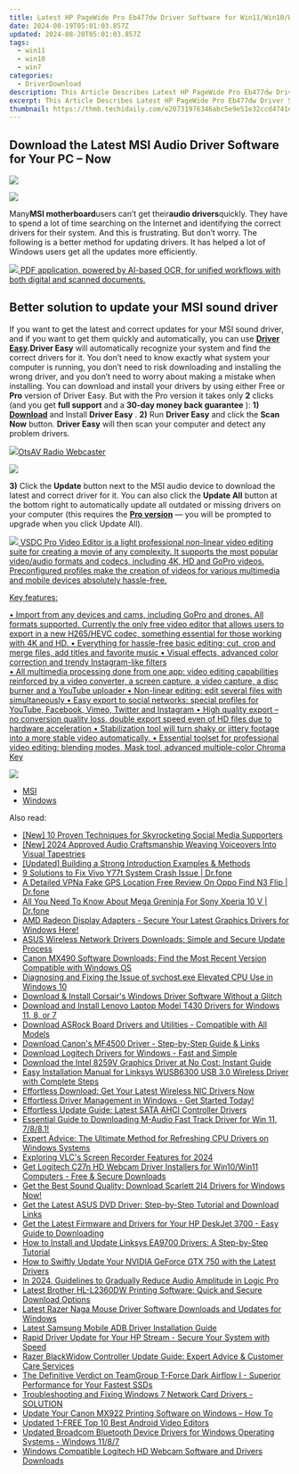 ```yaml
---
title: Latest HP PageWide Pro Eb477dw Driver Software for Win11/Win10/Win8 Platforms – Safe to Download Now
date: 2024-08-19T05:01:03.857Z
updated: 2024-08-20T05:01:03.857Z
tags:
  - win11
  - win10
  - win7
categories:
  - DriverDownload
description: This Article Describes Latest HP PageWide Pro Eb477dw Driver Software for Win11/Win10/Win8 Platforms – Safe to Download Now
excerpt: This Article Describes Latest HP PageWide Pro Eb477dw Driver Software for Win11/Win10/Win8 Platforms – Safe to Download Now
thumbnail: https://thmb.techidaily.com/e20731976346abc5e9e51e32ccd4741e92a00f139a0758d467d321b1a71642cd.jpg
---
```


## Download the Latest MSI Audio Driver Software for Your PC – Now

<!-- affiliate ads begin -->
<a href="https://shop.copernic.com/order/checkout.php?PRODS=41033095&QTY=1&AFFILIATE=108875&CART=1"><img src="https://secure.2checkout.com/images/merchant/8d30aa96e72440759f74bd2306c1fa3d/Copernic-2023-Affiliate-728x90-Advanced-3YR.png" border="0"></a>
<!-- affiliate ads end -->
![](https://images.drivereasy.com/wp-content/uploads/2018/03/img_5ab072e9a1a0d.png)

Many**MSI motherboard**users can’t get their**audio drivers**quickly. They have to spend a lot of time searching on the Internet and identifying the correct drivers for their system. And this is frustrating.  But don’t worry. The following is a better method for updating drivers. It has helped a lot of Windows users get all the updates more efficiently.

<!-- affiliate ads begin -->
<a href="https://checkout.abbyy.com/order/checkout.php?PRODS=39254549&QTY=1&AFFILIATE=108875&CART=1"> <img src="https://secure.avangate.com/images/merchant/0e5fb5c76fca16adbee503c9aff393cd/products/8_FR-Badges-NEW-FR-Standard-16-WIN-200.png" border="0"> PDF application, powered by AI-based OCR, for unified workflows with both digital and scanned documents. </a>
<!-- affiliate ads end -->
## Better solution to update your MSI sound driver

If you want to get the latest and correct updates for your MSI sound driver, and if you want to get them quickly and automatically, you can use [**Driver Easy**](https://tools.techidaily.com/drivereasy/download/).**Driver Easy**  will automatically recognize your system and find the correct drivers for it. You don’t need to know exactly what system your computer is running, you don’t need to risk downloading and installing the wrong driver, and you don’t need to worry about making a mistake when installing.  You can download and install your drivers by using either Free or **Pro**  version of Driver Easy. But with the Pro version it takes only **2**  clicks (and you get **full support** and a **30-day money back guarantee** ): **1)** [**Download**](https://tools.techidaily.com/drivereasy/download/) and Install **Driver Easy** . **2)** Run **Driver Easy** and click the **Scan Now** button. **Driver Easy**  will then scan your computer and detect any problem drivers.

<!-- affiliate ads begin -->
<a href="https://otszone.ots7.com/order/checkout.php?PRODS=4713322&QTY=1&AFFILIATE=108875&CART=1"><img src="https://green.ots7.com/screenshots/OtsAV/OtsAVRadio1.90-300x188.jpg" border="0">OtsAV Radio Webcaster</a>
<!-- affiliate ads end -->
![](https://images.drivereasy.com/wp-content/uploads/2018/03/img_5ab087c32bde8.png)

**3)**  Click the **Update**  button next to the MSI audio device to download the latest and correct driver for it. You can also click the **Update All**  button at the bottom right to automatically update all outdated or missing drivers on your computer (this requires the **[Pro version](https://tools.techidaily.com/drivereasy/download/)**  — you will be prompted to upgrade when you click Update All).

<!-- affiliate ads begin -->
<a href="https://secure.2checkout.com/order/checkout.php?PRODS=4693127&QTY=1&AFFILIATE=108875&CART=1"><img src="https://www.videosoftdev.com/images/video_editor/screenshots/1.jpg" border="0">
VSDC Pro Video Editor is a light professional non-linear video editing suite for creating a movie of any complexity. It supports the most popular video/audio formats and codecs, including 4K, HD and GoPro videos. Preconfigured profiles make the creation of videos for various multimedia and mobile devices absolutely hassle-free.

Key features:

•	Import from any devices and cams, including GoPro and drones. All formats supported. Сurrently the only free video editor that allows users to export in a new H265/HEVC codec, something essential for those working with 4K and HD.
•	Everything for hassle-free basic editing: cut, crop and merge files, add titles and favorite music
•	Visual effects, advanced color correction and trendy Instagram-like filters   
•	All multimedia processing done from one app: video editing capabilities reinforced by  a video converter, a screen capture, a video capture, a disc burner and a YouTube uploader
•	Non-linear editing: edit several files with simultaneously 
•	Easy export to social networks: special profiles for YouTube, Facebook, Vimeo, Twitter and Instagram
•	High quality export – no conversion quality loss, double export speed even of HD files due to hardware acceleration
•	Stabilization tool will turn shaky or jittery footage into a more stable video automatically. 
•	Essential toolset for professional video editing: blending modes, Mask tool, advanced multiple-color Chroma Key  
</a>
<!-- affiliate ads end -->
![](https://images.drivereasy.com/wp-content/uploads/2018/03/img_5ab088d650f20.jpg)

* [MSI](https://tools.techidaily.com/drivereasy/download/)
* [Windows](https://tools.techidaily.com/drivereasy/download/)

<ins class="adsbygoogle"
     style="display:block"
     data-ad-format="autorelaxed"
     data-ad-client="ca-pub-7571918770474297"
     data-ad-slot="1223367746"></ins>



<ins class="adsbygoogle"
     style="display:block"
     data-ad-client="ca-pub-7571918770474297"
     data-ad-slot="8358498916"
     data-ad-format="auto"
     data-full-width-responsive="true"></ins>

<span class="atpl-alsoreadstyle">Also read:</span>
<div><ul>
<li><a href="https://facebook-video-content.techidaily.com/new-10-proven-techniques-for-skyrocketing-social-media-supporters/"><u>[New] 10 Proven Techniques for Skyrocketing Social Media Supporters</u></a></li>
<li><a href="https://fox-boxes.techidaily.com/new-2024-approved-audio-craftsmanship-weaving-voiceovers-into-visual-tapestries/"><u>[New] 2024 Approved  Audio Craftsmanship  Weaving Voiceovers Into Visual Tapestries</u></a></li>
<li><a href="https://extra-information.techidaily.com/updated-building-a-strong-introduction-examples-and-methods/"><u>[Updated] Building a Strong Introduction  Examples & Methods</u></a></li>
<li><a href="https://howto.techidaily.com/9-solutions-to-fix-vivo-y77t-system-crash-issue-drfone-by-drfone-fix-android-problems-fix-android-problems/"><u>9 Solutions to Fix Vivo Y77t System Crash Issue | Dr.fone</u></a></li>
<li><a href="https://location-fake.techidaily.com/a-detailed-vpna-fake-gps-location-free-review-on-oppo-find-n3-flip-drfone-by-drfone-virtual-android/"><u>A Detailed VPNa Fake GPS Location Free Review On Oppo Find N3 Flip | Dr.fone</u></a></li>
<li><a href="https://android-pokemon-go.techidaily.com/all-you-need-to-know-about-mega-greninja-for-sony-xperia-10-v-drfone-by-drfone-virtual-android/"><u>All You Need To Know About Mega Greninja For Sony Xperia 10 V | Dr.fone</u></a></li>
<li><a href="https://hardware-updates.techidaily.com/amd-radeon-display-adapters-secure-your-latest-graphics-drivers-for-windows-here/"><u>AMD Radeon Display Adapters - Secure Your Latest Graphics Drivers for Windows Here!</u></a></li>
<li><a href="https://hardware-updates.techidaily.com/asus-wireless-network-drivers-downloads-simple-and-secure-update-process/"><u>ASUS Wireless Network Drivers Downloads: Simple and Secure Update Process</u></a></li>
<li><a href="https://hardware-updates.techidaily.com/canon-mx490-software-downloads-find-the-most-recent-version-compatible-with-windows-os/"><u>Canon MX490 Software Downloads: Find the Most Recent Version Compatible with Windows OS</u></a></li>
<li><a href="https://common-error.techidaily.com/diagnosing-and-fixing-the-issue-of-svchostexe-elevated-cpu-use-in-windows-10/"><u>Diagnosing and Fixing the Issue of svchost.exe Elevated CPU Use in Windows 10</u></a></li>
<li><a href="https://hardware-updates.techidaily.com/download-and-install-corsairs-windows-driver-software-without-a-glitch/"><u>Download & Install Corsair's Windows Driver Software Without a Glitch</u></a></li>
<li><a href="https://hardware-updates.techidaily.com/download-and-install-lenovo-laptop-model-t430-drivers-for-windows-11-8-or-7/"><u>Download and Install Lenovo Laptop Model T430 Drivers for Windows 11, 8, or 7</u></a></li>
<li><a href="https://hardware-updates.techidaily.com/download-asrock-board-drivers-and-utilities-compatible-with-all-models/"><u>Download ASRock Board Drivers and Utilities - Compatible with All Models</u></a></li>
<li><a href="https://hardware-updates.techidaily.com/download-canons-mf4500-driver-step-by-step-guide-and-links/"><u>Download Canon's MF4500 Driver - Step-by-Step Guide & Links</u></a></li>
<li><a href="https://hardware-updates.techidaily.com/download-logitech-drivers-for-windows-fast-and-simple/"><u>Download Logitech Drivers for Windows - Fast and Simple</u></a></li>
<li><a href="https://hardware-updates.techidaily.com/download-the-intel-8259v-graphics-driver-at-no-cost-instant-guide/"><u>Download the Intel 8259V Graphics Driver at No Cost: Instant Guide</u></a></li>
<li><a href="https://hardware-updates.techidaily.com/easy-installation-manual-for-linksys-wusb6300-usb-30-wireless-driver-with-complete-steps/"><u>Easy Installation Manual for Linksys WUSB6300 USB 3.0 Wireless Driver with Complete Steps</u></a></li>
<li><a href="https://hardware-updates.techidaily.com/effortless-download-get-your-latest-wireless-nic-drivers-now/"><u>Effortless Download: Get Your Latest Wireless NIC Drivers Now</u></a></li>
<li><a href="https://hardware-updates.techidaily.com/1722977364231-effortless-driver-management-in-windows-get-started-today/"><u>Effortless Driver Management in Windows - Get Started Today!</u></a></li>
<li><a href="https://hardware-updates.techidaily.com/effortless-update-guide-latest-sata-ahci-controller-drivers/"><u>Effortless Update Guide: Latest SATA AHCI Controller Drivers</u></a></li>
<li><a href="https://hardware-updates.techidaily.com/essential-guide-to-downloading-m-audio-fast-track-driver-for-win-11-7881/"><u>Essential Guide to Downloading M-Audio Fast Track Driver for Win 11, 7/8/8.1!</u></a></li>
<li><a href="https://hardware-updates.techidaily.com/expert-advice-the-ultimate-method-for-refreshing-cpu-drivers-on-windows-systems/"><u>Expert Advice: The Ultimate Method for Refreshing CPU Drivers on Windows Systems</u></a></li>
<li><a href="https://screen-recording.techidaily.com/exploring-vlcs-screen-recorder-features-for-2024/"><u>Exploring VLC's Screen Recorder Features for 2024</u></a></li>
<li><a href="https://hardware-updates.techidaily.com/get-logitech-c27n-hd-webcam-driver-installers-for-win10win11-computers-free-and-secure-downloads/"><u>Get Logitech C27n HD Webcam Driver Installers for Win10/Win11 Computers - Free & Secure Downloads</u></a></li>
<li><a href="https://hardware-updates.techidaily.com/1722971437872-get-the-best-sound-quality-download-scarlett-2i4-drivers-for-windows-now/"><u>Get the Best Sound Quality: Download Scarlett 2I4 Drivers for Windows Now!</u></a></li>
<li><a href="https://hardware-updates.techidaily.com/get-the-latest-asus-dvd-driver-step-by-step-tutorial-and-download-links/"><u>Get the Latest ASUS DVD Driver: Step-by-Step Tutorial and Download Links</u></a></li>
<li><a href="https://hardware-updates.techidaily.com/get-the-latest-firmware-and-drivers-for-your-hp-deskjet-3700-easy-guide-to-downloading/"><u>Get the Latest Firmware and Drivers for Your HP DeskJet 3700 - Easy Guide to Downloading</u></a></li>
<li><a href="https://hardware-updates.techidaily.com/how-to-install-and-update-linksys-ea9700-drivers-a-step-by-step-tutorial/"><u>How to Install and Update Linksys EA9700 Drivers: A Step-by-Step Tutorial</u></a></li>
<li><a href="https://hardware-updates.techidaily.com/how-to-swiftly-update-your-nvidia-geforce-gtx-750-with-the-latest-drivers/"><u>How to Swiftly Update Your NVIDIA GeForce GTX 750 with the Latest Drivers</u></a></li>
<li><a href="https://fox-helps.techidaily.com/in-2024-guidelines-to-gradually-reduce-audio-amplitude-in-logic-pro/"><u>In 2024, Guidelines to Gradually Reduce Audio Amplitude in Logic Pro</u></a></li>
<li><a href="https://hardware-updates.techidaily.com/latest-brother-hl-l2360dw-printing-software-quick-and-secure-download-options/"><u>Latest Brother HL-L2360DW Printing Software: Quick and Secure Download Options</u></a></li>
<li><a href="https://hardware-updates.techidaily.com/latest-razer-naga-mouse-driver-software-downloads-and-updates-for-windows/"><u>Latest Razer Naga Mouse Driver Software Downloads and Updates for Windows</u></a></li>
<li><a href="https://hardware-updates.techidaily.com/latest-samsung-mobile-adb-driver-installation-guide/"><u>Latest Samsung Mobile ADB Driver Installation Guide</u></a></li>
<li><a href="https://hardware-updates.techidaily.com/rapid-driver-update-for-your-hp-stream-secure-your-system-with-speed/"><u>Rapid Driver Update for Your HP Stream - Secure Your System with Speed</u></a></li>
<li><a href="https://hardware-updates.techidaily.com/razer-blackwidow-controller-update-guide-expert-advice-and-customer-care-services/"><u>Razer BlackWidow Controller Update Guide: Expert Advice & Customer Care Services</u></a></li>
<li><a href="https://hardware-tips.techidaily.com/the-definitive-verdict-on-teamgroup-t-force-dark-airflow-i-superior-performance-for-your-fastest-ssds/"><u>The Definitive Verdict on TeamGroup T-Force Dark Airflow I - Superior Performance for Your Fastest SSDs</u></a></li>
<li><a href="https://hardware-updates.techidaily.com/troubleshooting-and-fixing-windows-7-network-card-drivers-solution/"><u>Troubleshooting and Fixing Windows 7 Network Card Drivers - SOLUTION</u></a></li>
<li><a href="https://hardware-updates.techidaily.com/update-your-canon-mx922-printing-software-on-windows-how-to/"><u>Update Your Canon MX922 Printing Software on Windows – How To</u></a></li>
<li><a href="https://smart-video-creator.techidaily.com/updated-1-free-top-10-best-android-video-editors/"><u>Updated 1-FREE Top 10 Best Android Video Editors</u></a></li>
<li><a href="https://hardware-updates.techidaily.com/updated-broadcom-bluetooth-device-drivers-for-windows-operating-systems-windows-1187/"><u>Updated Broadcom Bluetooth Device Drivers for Windows Operating Systems - Windows 11/8/7</u></a></li>
<li><a href="https://hardware-updates.techidaily.com/windows-compatible-logitech-hd-webcam-software-and-drivers-downloads/"><u>Windows Compatible Logitech HD Webcam Software and Drivers Downloads</u></a></li>
</ul></div>
